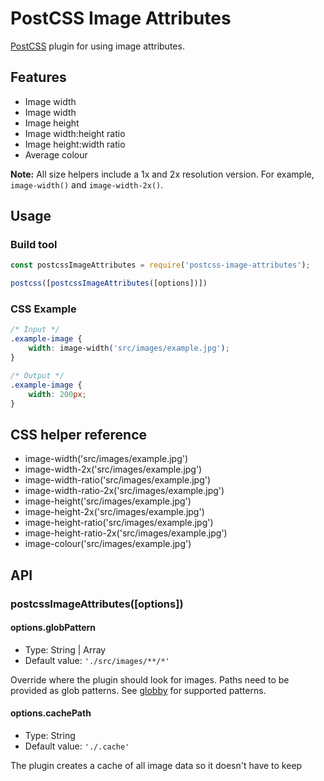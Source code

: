 # PostCSS Image Attributes

[PostCSS](https://github.com/postcss/postcss) plugin for using image attributes.

## Features

* Image width
* Image width
* Image height
* Image width:height ratio
* Image height:width ratio
* Average colour

**Note:** All size helpers include a 1x and 2x resolution version. For example, `image-width()` and `image-width-2x()`.

## Usage

### Build tool

```.js
const postcssImageAttributes = require('postcss-image-attributes');

postcss([postcssImageAttributes([options])])
```

### CSS Example

```.css
/* Input */
.example-image {
    width: image-width('src/images/example.jpg');
}

/* Output */
.example-image {
    width: 200px;
}
```

## CSS helper reference

* image-width('src/images/example.jpg')
* image-width-2x('src/images/example.jpg')
* image-width-ratio('src/images/example.jpg')
* image-width-ratio-2x('src/images/example.jpg')
* image-height('src/images/example.jpg')
* image-height-2x('src/images/example.jpg')
* image-height-ratio('src/images/example.jpg')
* image-height-ratio-2x('src/images/example.jpg')
* image-colour('src/images/example.jpg')



## API

### postcssImageAttributes([options])

#### options.globPattern

* Type: String | Array
* Default value: `'./src/images/**/*'`

Override where the plugin should look for images. Paths need to be provided as glob patterns. See [globby](https://github.com/sindresorhus/globby) for supported patterns.

#### options.cachePath

* Type: String
* Default value: `'./.cache'`

The plugin creates a cache of all image data so it doesn't have to keep
